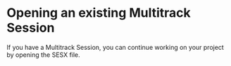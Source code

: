 # Opening an existing Multitrack Session

If you have a Multitrack Session, you can continue working on your project by opening the SESX file. 